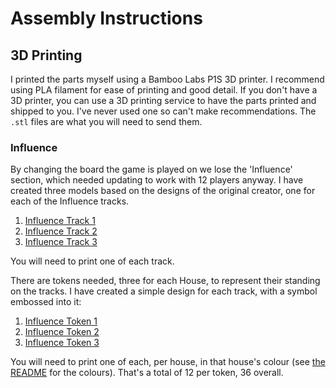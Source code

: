 # Assembly Instructions

## 3D Printing

I printed the parts myself using a Bamboo Labs P1S 3D printer. I recommend using PLA filament for ease of printing and good detail. If you don't have a 3D printer, you can use a 3D printing service to have the parts printed and shipped to you. I've never used one so can't make recommendations. The `.stl` files are what you will need to send them.

### Influence

By changing the board the game is played on we lose the 'Influence' section, which needed updating to work with 12 players anyway. I have created three models based on the designs of the original creator, one for each of the Influence tracks.

1. [Influence Track 1](./3d-printing/influence/board-1.stl)
2. [Influence Track 2](./3d-printing/influence/board-2.stl)
3. [Influence Track 3](./3d-printing/influence/board-3.stl)

You will need to print one of each track.

There are tokens needed, three for each House, to represent their standing on the tracks. I have created a simple design for each track, with a symbol embossed into it:

1. [Influence Token 1](./3d-printing/influence/crown-token.stl)
2. [Influence Token 2](./3d-printing/influence/sword-token.stl)
3. [Influence Token 3](./3d-printing/influence/raven-token.stl)

You will need to print one of each, per house, in that house's colour (see [the README](./README.md#general-information) for the colours). That's a total of 12 per token, 36 overall.
